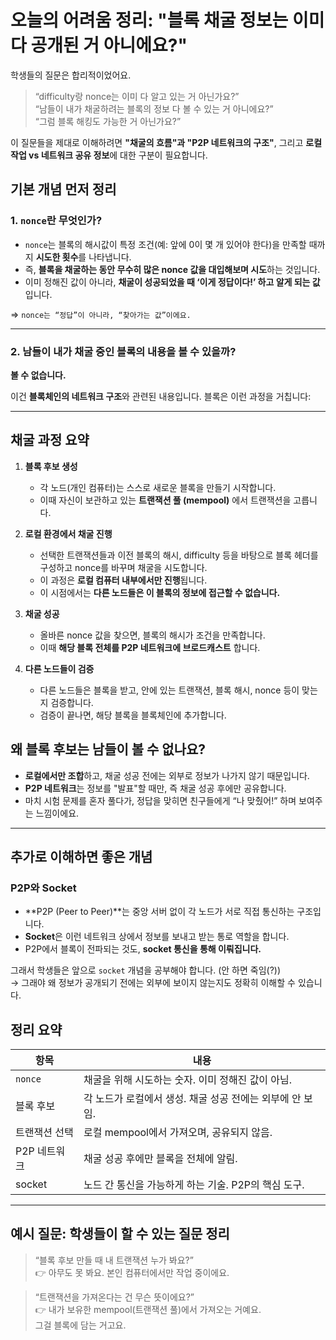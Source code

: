 # 오늘의 어려움 정리: "블록 채굴 정보는 이미 다 공개된 거 아니에요?"

학생들의 질문은 합리적이었어요.

> “difficulty랑 nonce는 이미 다 알고 있는 거 아닌가요?”  
> “남들이 내가 채굴하려는 블록의 정보 다 볼 수 있는 거 아니에요?”  
> “그럼 블록 해킹도 가능한 거 아닌가요?”

이 질문들을 제대로 이해하려면 **"채굴의 흐름"과 "P2P 네트워크의 구조"**, 그리고 **로컬 작업 vs 네트워크 공유 정보**에 대한 구분이 필요합니다.

## 기본 개념 먼저 정리

### 1. `nonce`란 무엇인가?

- `nonce`는 블록의 해시값이 특정 조건(예: 앞에 0이 몇 개 있어야 한다)을 만족할 때까지 **시도한 횟수**를 나타냅니다.
- 즉, **블록을 채굴하는 동안 무수히 많은 nonce 값을 대입해보며 시도**하는 것입니다.
- 이미 정해진 값이 아니라, **채굴이 성공되었을 때 ‘이게 정답이다!’ 하고 알게 되는 값**입니다.

=> `nonce는 “정답”이 아니라, “찾아가는 값”이에요.`

---

### 2. 남들이 내가 채굴 중인 블록의 내용을 볼 수 있을까?

**볼 수 없습니다.**

이건 **블록체인의 네트워크 구조**와 관련된 내용입니다. 블록은 이런 과정을 거칩니다:

---

## 채굴 과정 요약

1. **블록 후보 생성**

   - 각 노드(개인 컴퓨터)는 스스로 새로운 블록을 만들기 시작합니다.
   - 이때 자신이 보관하고 있는 **트랜잭션 풀 (mempool)** 에서 트랜잭션을 고릅니다.

2. **로컬 환경에서 채굴 진행**

   - 선택한 트랜잭션들과 이전 블록의 해시, difficulty 등을 바탕으로 블록 헤더를 구성하고 nonce를 바꾸며 채굴을 시도합니다.
   - 이 과정은 **로컬 컴퓨터 내부에서만 진행**됩니다.
   - 이 시점에서는 **다른 노드들은 이 블록의 정보에 접근할 수 없습니다.**

3. **채굴 성공**

   - 올바른 nonce 값을 찾으면, 블록의 해시가 조건을 만족합니다.
   - 이때 **해당 블록 전체를 P2P 네트워크에 브로드캐스트** 합니다.

4. **다른 노드들이 검증**
   - 다른 노드들은 블록을 받고, 안에 있는 트랜잭션, 블록 해시, nonce 등이 맞는지 검증합니다.
   - 검증이 끝나면, 해당 블록을 블록체인에 추가합니다.

## 왜 블록 후보는 남들이 볼 수 없나요?

- **로컬에서만 조합**하고, 채굴 성공 전에는 외부로 정보가 나가지 않기 때문입니다.
- **P2P 네트워크**는 정보를 "발표"할 때만, 즉 채굴 성공 후에만 공유합니다.
- 마치 시험 문제를 혼자 풀다가, 정답을 맞히면 친구들에게 “나 맞췄어!” 하며 보여주는 느낌이에요.

---

## 추가로 이해하면 좋은 개념

### P2P와 Socket

- **P2P (Peer to Peer)**는 중앙 서버 없이 각 노드가 서로 직접 통신하는 구조입니다.
- **Socket**은 이런 네트워크 상에서 정보를 보내고 받는 통로 역할을 합니다.
- P2P에서 블록이 전파되는 것도, **socket 통신을 통해 이뤄집니다.**

그래서 학생들은 앞으로 `socket` 개념을 공부해야 합니다. (안 하면 죽임(?))  
→ 그래야 왜 정보가 공개되기 전에는 외부에 보이지 않는지도 정확히 이해할 수 있습니다.

## 정리 요약

| 항목          | 내용                                                      |
| ------------- | --------------------------------------------------------- |
| `nonce`       | 채굴을 위해 시도하는 숫자. 이미 정해진 값이 아님.         |
| 블록 후보     | 각 노드가 로컬에서 생성. 채굴 성공 전에는 외부에 안 보임. |
| 트랜잭션 선택 | 로컬 mempool에서 가져오며, 공유되지 않음.                 |
| P2P 네트워크  | 채굴 성공 후에만 블록을 전체에 알림.                      |
| socket        | 노드 간 통신을 가능하게 하는 기술. P2P의 핵심 도구.       |

---

## 예시 질문: 학생들이 할 수 있는 질문 정리

> “블록 후보 만들 때 내 트랜잭션 누가 봐요?”  
> 👉 아무도 못 봐요. 본인 컴퓨터에서만 작업 중이에요.

> “트랜잭션을 가져온다는 건 무슨 뜻이에요?”  
> 👉 내가 보유한 mempool(트랜잭션 풀)에서 가져오는 거예요.  
> 그걸 블록에 담는 거고요.
